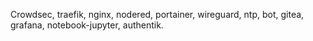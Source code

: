 Crowdsec, traefik, nginx, nodered, portainer, wireguard, ntp, bot, gitea, grafana, notebook-jupyter, authentik.
